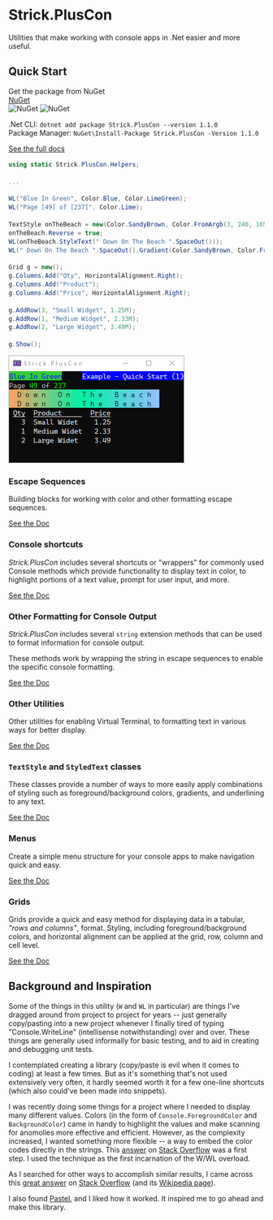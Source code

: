 # Strick.PlusCon
Utilities that make working with console apps in .Net easier and more useful.


## Quick Start
Get the package from NuGet  
[NuGet](https://www.nuget.org/packages/Strick.PlusCon)  
![NuGet](https://img.shields.io/nuget/dt/Strick.PlusCon.svg) 
![NuGet](https://img.shields.io/nuget/v/Strick.PlusCon.svg)

.Net CLI: `dotnet add package Strick.PlusCon --version 1.1.0`  
Package Manager: `NuGet\Install-Package Strick.PlusCon -Version 1.1.0`

[See the full docs](https://stricktechnologies.github.io/Strick.PlusCon/)  


```c#
using static Strick.PlusCon.Helpers;

...

WL("Blue In Green", Color.Blue, Color.LimeGreen);
WL("Page [49] of [237]", Color.Lime);

TextStyle onTheBeach = new(Color.SandyBrown, Color.FromArgb(3, 240, 165), Color.FromArgb(145, 193, 255));
onTheBeach.Reverse = true;
WL(onTheBeach.StyleText(" Down On The Beach ".SpaceOut()));
WL(" Down On The Beach ".SpaceOut().Gradient(Color.SandyBrown, Color.FromArgb(3, 240, 165), Color.FromArgb(145, 193, 255)).Reverse());

Grid g = new();
g.Columns.Add("Qty", HorizontalAlignment.Right);
g.Columns.Add("Product");
g.Columns.Add("Price", HorizontalAlignment.Right);

g.AddRow(3, "Small Widget", 1.25M);
g.AddRow(1, "Medium Widget", 2.33M);
g.AddRow(2, "Large Widget", 3.49M);

g.Show();
```
![Example - Quick Start 1](https://raw.githubusercontent.com/StrickTechnologies/Strick.PlusCon/master/SampleImages/ex_quickstart_1.png)


### Escape Sequences
Building blocks for working with color and other formatting escape sequences.

[See the Doc](https://stricktechnologies.github.io/Strick.PlusCon/escapeSequences.html) 


### Console shortcuts
*Strick.PlusCon* includes several shortcuts or "wrappers" for commonly used 
Console methods which provide functionality to display text in color, to highlight 
portions of a text value, prompt for user input, and more.

[See the Doc](https://stricktechnologies.github.io/Strick.PlusCon/consoleShortcuts.html)  


### Other Formatting for Console Output
*Strick.PlusCon* includes several `string` extension methods that can be used to 
format information for console output.

These methods work by wrapping the string in escape sequences to enable the 
specific console formatting.

[See the Doc](https://stricktechnologies.github.io/Strick.PlusCon/otherFormatting.html)  


### Other Utilities
Other utilities for enabling Virtual Terminal, to formatting text in various 
ways for better display.

[See the Doc](https://stricktechnologies.github.io/Strick.PlusCon/otherUtilities.html)  


### `TextStyle` and `StyledText` classes
These classes provide a number of ways to more easily apply combinations of styling 
such as foreground/background colors, gradients, and underlining to any text.

[See the Doc](https://stricktechnologies.github.io/Strick.PlusCon/textStyle.html)  


### Menus
Create a simple menu structure for your console apps to make navigation quick and easy.

[See the Doc](https://stricktechnologies.github.io/Strick.PlusCon/menu.html)  


### Grids
Grids provide a quick and easy method for displaying data in a tabular, *"rows and 
columns"*, format. Styling, including foreground/background colors, and horizontal 
alignment can be applied at the grid, row, column and cell level.

[See the Doc](https://stricktechnologies.github.io/Strick.PlusCon/grid.html)  


## Background and Inspiration
Some of the things in this utility (`W` and `WL` in particular) are things I've dragged around from project to project for years -- just generally copy/pasting into a new project whenever I finally tired of typing "Console.WriteLine" (intellisense notwithstanding) over and over. These things are generally used informally for basic testing, and to aid in creating and debugging unit tests.

I contemplated creating a library (copy/paste is evil when it comes to coding) at least a few times. But as it's something that's not used extensively very often, it hardly seemed worth it for a few one-line shortcuts (which also could've been made into snippets).

I was recently doing some things for a project where I needed to display many different values. Colors (in the form of `Console.ForegroundColor` and `BackgroundColor`) came in handy to highlight the values and make scanning for anomolies more effective and efficient. However, as the complexity increased, I wanted something more flexible -- a way to embed the color codes directly in the strings. This [answer](https://stackoverflow.com/a/60492990/1585667) on [Stack Overflow](https://stackoverflow.com) was a first step. I used the technique as the first incarnation of the W/WL overload.

As I searched for other ways to accomplish similar results, I came across this [great answer](https://stackoverflow.com/a/33206814/1585667) on [Stack Overflow](https://stackoverflow.com) (and its [Wikipedia page](https://en.wikipedia.org/wiki/ANSI_escape_code)).

I also found [Pastel](https://github.com/silkfire/Pastel), and I liked how it worked. It inspired me to go ahead and make this library.